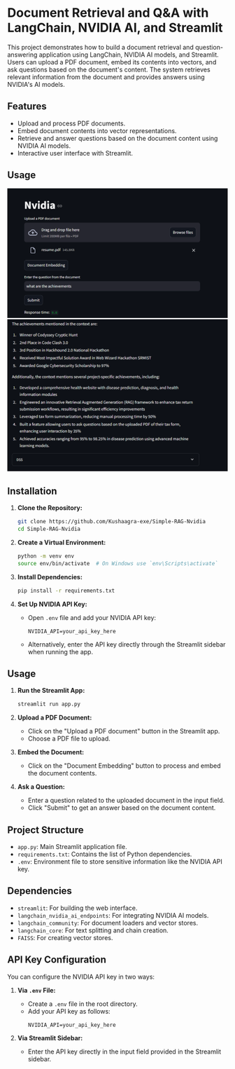 # Document Retrieval and Q&A with LangChain, NVIDIA AI, and Streamlit

This project demonstrates how to build a document retrieval and question-answering application using LangChain, NVIDIA AI models, and Streamlit. Users can upload a PDF document, embed its contents into vectors, and ask questions based on the document's content. The system retrieves relevant information from the document and provides answers using NVIDIA's AI models.

## Features

- Upload and process PDF documents.
- Embed document contents into vector representations.
- Retrieve and answer questions based on the document content using NVIDIA AI models.
- Interactive user interface with Streamlit.

## Usage

![Usage](img/1.png)
![Usage](img/2.png)

## Installation

1. **Clone the Repository:**
   ```bash
   git clone https://github.com/Kushaagra-exe/Simple-RAG-Nvidia
   cd Simple-RAG-Nvidia
   ```

2. **Create a Virtual Environment:**
   ```bash
   python -m venv env
   source env/bin/activate  # On Windows use `env\Scripts\activate`
   ```

3. **Install Dependencies:**
   ```bash
   pip install -r requirements.txt
   ```

4. **Set Up NVIDIA API Key:**
   - Open `.env` file and add your NVIDIA API key:
     ```env
     NVIDIA_API=your_api_key_here
     ```
   - Alternatively, enter the API key directly through the Streamlit sidebar when running the app.

## Usage

1. **Run the Streamlit App:**
   ```bash
   streamlit run app.py
   ```

2. **Upload a PDF Document:**
   - Click on the "Upload a PDF document" button in the Streamlit app.
   - Choose a PDF file to upload.

3. **Embed the Document:**
   - Click on the "Document Embedding" button to process and embed the document contents.

4. **Ask a Question:**
   - Enter a question related to the uploaded document in the input field.
   - Click "Submit" to get an answer based on the document content.

## Project Structure

- `app.py`: Main Streamlit application file.
- `requirements.txt`: Contains the list of Python dependencies.
- `.env`: Environment file to store sensitive information like the NVIDIA API key.

## Dependencies

- `streamlit`: For building the web interface.
- `langchain_nvidia_ai_endpoints`: For integrating NVIDIA AI models.
- `langchain_community`: For document loaders and vector stores.
- `langchain_core`: For text splitting and chain creation.
- `FAISS`: For creating vector stores.

## API Key Configuration

You can configure the NVIDIA API key in two ways:

1. **Via `.env` File:**
   - Create a `.env` file in the root directory.
   - Add your API key as follows:
     ```env
     NVIDIA_API=your_api_key_here
     ```

2. **Via Streamlit Sidebar:**
   - Enter the API key directly in the input field provided in the Streamlit sidebar.

